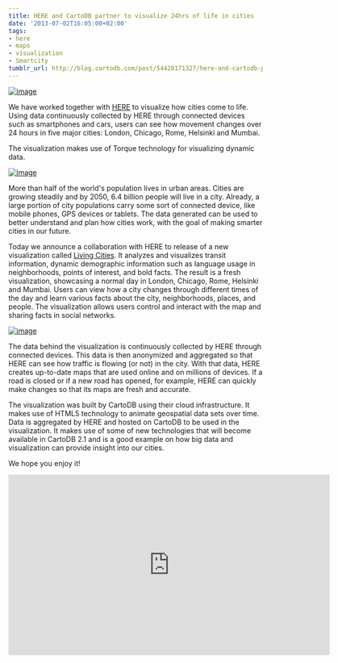 ```yaml
---
title: HERE and CartoDB partner to visualize 24hrs of life in cities
date: '2013-07-02T16:05:00+02:00'
tags:
- here
- maps
- visualization
- Smartcity
tumblr_url: http://blog.cartodb.com/post/54428171327/here-and-cartodb-partner-to-visualize-24hrs-of-life-in
---
```

<a href="http://here.com/livingcities/" title="Living Cities visualization"><img alt="image" src="http://cartodb.s3.amazonaws.com/tumblr/posts/%20livingcities4.png"/></a>

We have worked together with <a href="http://www.here.com">HERE</a> to visualize how cities come to life. Using data continuously collected by HERE through connected devices such as smartphones and cars, users can see how movement changes over 24 hours in five major cities: London, Chicago, Rome, Helsinki and Mumbai.

The visualization makes use of Torque technology for visualizing dynamic data.

<a href="http://here.com/livingcities/#cities/chicago"><img alt="image" src="http://cartodb.s3.amazonaws.com/tumblr/posts/livingcities1.png"/></a>

More than half of the world's population lives in urban areas. Cities are growing steadily and by 2050, 6.4 billion people will live in a city. Already, a large portion of city populations carry some sort of connected device, like mobile phones, GPS devices or tablets. The data generated can be used to better understand and plan how cities work, with the goal of making smarter cities in our future.

Today we announce a collaboration with HERE to release of a new visualization called <a href="http://here.com/livingcities/">Living Cities</a>. It analyzes and visualizes transit information, dynamic demographic information such as language usage in neighborhoods, points of interest, and bold facts. The result is a fresh visualization, showcasing a normal day in London, Chicago, Rome, Helsinki and Mumbai. Users can view how a city changes through different times of the day and learn various facts about the city, neighborhoods, places, and people. The visualization allows users control and interact with the map and sharing facts in social networks.

<a href="http://here.com/livingcities/#cities/mumbai"><img alt="image" src="http://cartodb.s3.amazonaws.com/tumblr/posts/livingcities2.png"/></a>

The data behind the visualization is continuously collected by HERE through connected devices. This data is then anonymized and aggregated so that HERE can see how traffic is flowing (or not) in the city. With that data, HERE creates up-to-date maps that are used online and on millions of devices. If a road is closed or if a new road has opened, for example, HERE can quickly make changes so that its maps are fresh and accurate. 

The visualization was built by CartoDB using their cloud infrastructure. It makes use of HTML5 technology to animate geospatial data sets over time. Data is aggregated by HERE and hosted on CartoDB to be used in the visualization. It makes use of some of new technologies that will become available in CartoDB 2.1 and is a good example on how big data and visualization can provide insight into our cities.

We hope you enjoy it!

<iframe frameborder="0" height="358" src="http://player.vimeo.com/video/69436848?title=0&amp;byline=0&amp;portrait=0" width="637"></iframe>


